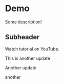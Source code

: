 # Demo 

Some description!

## Subheader

Watch tutorial on YouTube.

This is another update

Another update

another